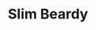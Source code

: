 ---
title: Slim Beardy
image: /assets/img/slimbeardy.webp
scores:
  filter: "item.author == 'slimbeardy'"
  sort: date
  reverse: true
links:
 - title: Twitter
   url: https://discord.com/channels/@me/1156283043837911163/1156283048770408448
---